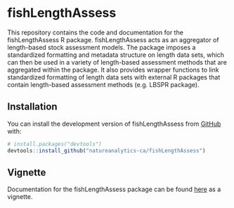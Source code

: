 
<!-- README.md is generated from README.Rmd. Please edit that file -->

# fishLengthAssess

<!-- badges: start -->
<!-- badges: end -->

This repository contains the code and documentation for the
fishLengthAssess R package. fishLengthAssess acts as an aggregator of
length-based stock assessment models. The package imposes a standardized
formatting and metadata structure on length data sets, which can then be
used in a variety of length-based assessment methods that are aggregated
within the package. It also provides wrapper functions to link
standardized formatting of length data sets with external R packages
that contain length-based assessment methods (e.g. LBSPR package).

## Installation

You can install the development version of fishLengthAssess from
[GitHub](https://github.com/) with:

``` r
# install.packages("devtools")
devtools::install_github("natureanalytics-ca/fishLengthAssess")
```

## Vignette

Documentation for the fishLengthAssess package can be found
[here](https://natureanalytics-ca.github.io/fishLengthAssess/) as a
vignette.

